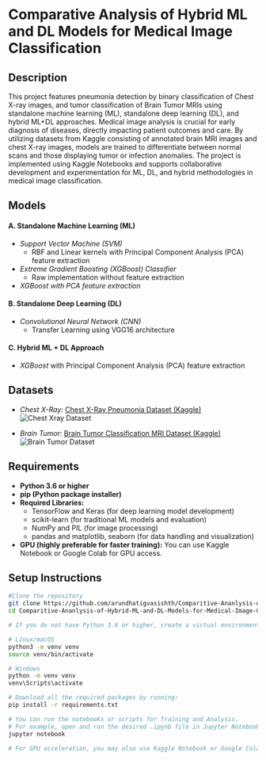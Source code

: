 # Comparative Analysis of Hybrid ML and DL Models for Medical Image Classification

## Description

This project features pneumonia detection by binary classification of Chest X-ray images, and tumor classification of Brain Tumor MRIs using standalone machine learning (ML), standalone deep learning (DL), and hybrid ML+DL approaches. Medical image analysis is crucial for early diagnosis of diseases, directly impacting patient outcomes and care. By utilizing datasets from Kaggle consisting of annotated brain MRI images and chest X-ray images, models are trained to differentiate between normal scans and those displaying tumor or infection anomalies. The project is implemented using Kaggle Notebooks and supports collaborative development and experimentation for ML, DL, and hybrid methodologies in medical image classification.

## Models

#### A. Standalone Machine Learning (ML)
- *Support Vector Machine (SVM)*  
  - RBF and Linear kernels with Principal Component Analysis (PCA) feature extraction
- *Extreme Gradient Boosting (XGBoost) Classifier*  
  - Raw implementation without feature extraction
- *XGBoost with PCA feature extraction*

#### B. Standalone Deep Learning (DL)
- *Convolutional Neural Network (CNN)*  
  - Transfer Learning using VGG16 architecture

#### C. Hybrid ML + DL Approach
- *XGBoost* with Principal Component Analysis (PCA) feature extraction

## Datasets

  - *Chest X-Ray:* [Chest X-Ray Pneumonia Dataset (Kaggle)](https://www.kaggle.com/datasets/paultimothymooney/chest-xray-pneumonia)
![Chest Xray Dataset](https://github.com/user-attachments/assets/00d6e5a8-928e-4dc5-8169-0e17d9cb72c2)

  - *Brain Tumor:* [Brain Tumor Classification MRI Dataset (Kaggle)](https://www.kaggle.com/datasets/sartajbhuvaji/brain-tumor-classification-mri)
![Brain Tumor Dataset](https://github.com/user-attachments/assets/6f89bf30-a3b2-4994-9e25-e9aa38dde4be)

## Requirements

- **Python 3.6 or higher**
- **pip (Python package installer)**
- **Required Libraries:**
  - TensorFlow and Keras (for deep learning model development)
  - scikit-learn (for traditional ML models and evaluation)
  - NumPy and PIL (for image processing)
  - pandas and matplotlib, seaborn (for data handling and visualization)
- **GPU (highly preferable for faster training):** You can use Kaggle Notebook or Google Colab for GPU access.

## Setup Instructions

```bash
#Clone the repository
git clone https://github.com/arundhatigvasishth/Comparitive-Ananlysis-of-Hybrid-ML-and-DL-Models-for-Medical-Image-Classification.git
cd Comparitive-Ananlysis-of-Hybrid-ML-and-DL-Models-for-Medical-Image-Classification

# If you do not have Python 3.6 or higher, create a virtual environment using this in your command prompt

# Linux/macOS
python3 -m venv venv
source venv/bin/activate

# Windows
python -m venv venv
venv\Scripts\activate

# Download all the required packages by running:
pip install -r requirements.txt

# You can run the notebooks or scripts for Training and Analysis.
# For example, open and run the desired .ipynb file in Jupyter Notebook, or use:
jupyter notebook

# For GPU acceleration, you may also use Kaggle Notebook or Google Colab by uploading the code and data.

